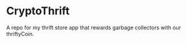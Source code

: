 # CryptoThrift
A repo for my thrift store app that rewards garbage collectors with our thriftyCoin. 
